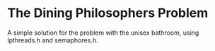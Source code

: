 # The Dining Philosophers Problem

A simple solution for the problem with the unisex bathroom, using lpthreads.h and semaphores.h.
